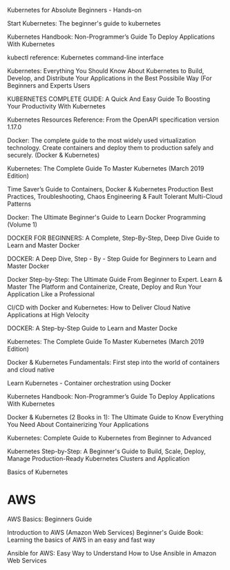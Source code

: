 Kubernetes for Absolute Beginners - Hands-on

Start Kubernetes: The beginner's guide to kubernetes

Kubernetes Handbook: Non-Programmer’s Guide To Deploy Applications With Kubernetes

kubectl reference: Kubernetes command-line interface

Kubernetes: Everything You Should Know About Kubernetes to Build, Develop, and Distribute Your Applications in the Best Possibile Way (For Beginners and Experts Users

KUBERNETES COMPLETE GUIDE: A Quick And Easy Guide To Boosting Your Productivity With Kubernetes

Kubernetes Resources Reference: From the OpenAPI specification version 1.17.0

Docker: The complete guide to the most widely used virtualization technology. Create containers and deploy them to production safely and securely. (Docker & Kubernetes)

Kubernetes: The Complete Guide To Master Kubernetes (March 2019 Edition)

Time Saver’s Guide to Containers, Docker & Kubernetes Production Best Practices, Troubleshooting, Chaos Engineering & Fault Tolerant Multi-Cloud Patterns

Docker: The Ultimate Beginner's Guide to Learn Docker Programming (Volume 1)

DOCKER FOR BEGINNERS: A Complete, Step-By-Step, Deep Dive Guide to Learn and Master Docker

DOCKER: A Deep Dive, Step - By - Step Guide for Beginners to Learn and Master Docker

Docker Step-by-Step: The Ultimate Guide From Beginner to Expert. Learn & Master The Platform and Containerize, Create, Deploy and Run Your Application Like a Professional

CI/CD with Docker and Kubernetes: How to Deliver Cloud Native Applications at High Velocity

DOCKER: A Step-by-Step Guide to Learn and Master Docke

Kubernetes: The Complete Guide To Master Kubernetes (March 2019 Edition)

Docker & Kubernetes Fundamentals: First step into the world of containers and cloud native

Learn Kubernetes - Container orchestration using Docker

Kubernetes Handbook: Non-Programmer’s Guide To Deploy Applications With Kubernetes

Docker & Kubernetes (2 Books in 1): The Ultimate Guide to Know Everything You Need About Containerizing Your Applications

Kubernetes: Complete Guide to Kubernetes from Beginner to Advanced

Kubernetes Step-by-Step: A Beginner's Guide to Build, Scale, Deploy, Manage Production-Ready Kubernetes Clusters and Application

Basics of Kubernetes

# AWS

AWS Basics: Beginners Guide

Introduction to AWS (Amazon Web Services) Beginner's Guide Book: Learning the basics of AWS in an easy and fast way

Ansible for AWS: Easy Way to Understand How to Use Ansible in Amazon Web Services